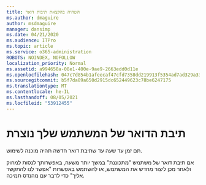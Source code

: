 ```yaml
---
title: השהיה בהקצאת תיבות דואר
ms.author: dmaguire
author: msdmaguire
manager: dansimp
ms.date: 04/21/2020
ms.audience: ITPro
ms.topic: article
ms.service: o365-administration
ROBOTS: NOINDEX, NOFOLLOW
localization_priority: Normal
ms.assetid: a994658a-08e1-400e-9ae9-2663edd0d11e
ms.openlocfilehash: 047c7d854b1afeecaf47cfd7358dd219913f5354ad7ad329a33a795c75da5d7f
ms.sourcegitcommit: b5f7da89a650d2915dc652449623c78be6247175
ms.translationtype: MT
ms.contentlocale: he-IL
ms.lasthandoff: 08/05/2021
ms.locfileid: "53912455"
---
```

# <a name="your-users-mailbox-is-being-created"></a>תיבת הדואר של המשתמש שלך נוצרת

תם זמן עד שעה עד שתיבת דואר חדשה תהיה מוכנה לשימוש.
  
אם תיבת דואר של משתמש "מתכוננת" במשך יותר משעה, באפשרותך לנסות למחוק ולאחר מכן ליצור מחדש את המשתמש, או להשתמש באפשרות "אפשר לנו להתקשר אליך" כדי לדבר עם מהנדס תמיכה.
  

